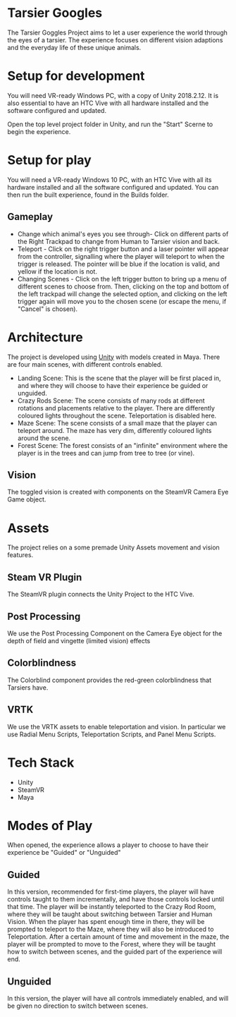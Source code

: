 # Tarsier Googles
The Tarsier Goggles Project aims to let a user experience the world through the eyes of a tarsier. The experience focuses on different vision adaptions and the everyday life of these unique animals.

# Setup for development

You will need VR-ready Windows PC, with a copy of Unity 2018.2.12. It is also essential to have an HTC Vive with all hardware installed and the software configured and updated. 

Open the top level project folder in Unity, and run the "Start" Scerne to begin the experience.

# Setup for play

You will need a VR-ready Windows 10 PC, with an HTC Vive with all its hardware installed and all the software configured and updated.
You can then run the built experience, found in the Builds folder. 

## Gameplay
* Change which animal's eyes you see through- Click on different parts of the Right Trackpad to change from Human to Tarsier vision and back.
* Teleport - Click on the right trigger button and a laser pointer will appear from the controller, signalling where the player will teleport to when the trigger is released. The pointer will be blue if the location is valid, and yellow if the location is not.
* Changing Scenes - Click on the left trigger button to bring up a menu of different scenes to choose from. Then, clicking on the top and bottom of the left trackpad will change the selected option, and clicking on the left trigger again will move you to the chosen scene (or escape the menu, if "Cancel" is chosen).

# Architecture
The project is developed using [Unity](https://unity3d.com/) with models created in Maya.
There are four main scenes, with different controls enabled.

* Landing Scene: This is the scene that the player will be first placed in, and where they will choose to have their experience be guided or unguided.
* Crazy Rods Scene: The scene consists of many rods at different rotations and placements relative to the player. There are differently coloured lights throughout the scene. Teleportation is disabled here.
* Maze Scene: The scene consists of a small maze that the player can teleport around. The maze has very dim, differently coloured lights around the scene.
* Forest Scene: The forest consists of an "infinite" environment where the player is in the trees and can jump from tree to tree (or vine). 

## Vision
The toggled vision is created with components on the SteamVR Camera Eye Game object.

# Assets
The project relies on a some premade Unity Assets movement and vision features.

## Steam VR Plugin
The SteamVR plugin connects the Unity Project to the HTC Vive. 

## Post Processing
We use the Post Processing Component on the Camera Eye object for the depth of field and vingette (limited vision) effects

## Colorblindness
The Colorblind component provides the red-green colorblindness that Tarsiers have.

## VRTK
We use the VRTK assets to enable teleportation and vision. In particular we use Radial Menu Scripts, Teleportation Scripts, and Panel Menu Scripts.

# Tech Stack
- Unity
- SteamVR
- Maya

# Modes of Play
When opened, the experience allows a player to choose to have their experience be "Guided" or "Unguided"

## Guided
In this version, recommended for first-time players, the player will have controls taught to them incrementally, and have those controls locked until that time. The player will be instantly teleported to the Crazy Rod Room, where they will be taught about switching between Tarsier and Human Vision. When the player has spent enough time in there, they will be prompted to teleport to the Maze, where they will also be introduced to Teleportation. After a certain amount of time and movement in the maze, the player will be prompted to move to the Forest, where they will be taught how to switch between scenes, and the guided part of the experience will end.

## Unguided
In this version, the player will have all controls immediately enabled, and will be given no direction to switch between scenes.
